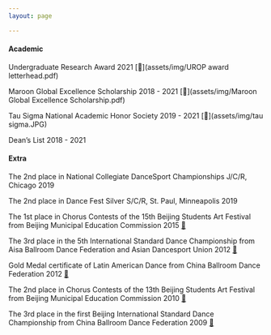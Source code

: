 ```yaml
---
layout: page

---
```

#### Academic
Undergraduate Research Award 2021 [📄](assets/img/UROP award letterhead.pdf) 

Maroon Global Excellence Scholarship 2018 - 2021 [📄](assets/img/Maroon Global Excellence Scholarship.pdf)

Tau Sigma National Academic Honor Society 2019 - 2021 [📄](assets/img/tau sigma.JPG)

Dean’s List 2018 - 2021

#### Extra
The 2nd place in National Collegiate DanceSport Championships J/C/R, Chicago 2019 

The 2nd place in Dance Fest Silver S/C/R, St. Paul, Minneapolis 2019

The 1st place in Chorus Contests of the 15th Beijing Students Art Festival from Beijing Municipal Education Commission 2015 [📄](assets/img/15chorus.jpg)

The 3rd place in the 5th International Standard Dance Championship from Aisa Ballroom Dance Federation and Asian Dancesport Union 2012 [📄](assets/img/abdf2.jpg)

Gold Medal certificate of Latin American Dance from China Ballroom Dance Federation 2012 [📄](assets/img/gold.jpg)

The 2nd place in Chorus Contests of the 13th Beijing Students Art Festival from Beijing Municipal Education Commission 2010 [📄](assets/img/13chorus.jpg)

The 3rd place in the first Beijing International Standard Dance Championship from China Ballroom Dance Federation 2009 [📄](assets/img/2009cbdf.jpg)
